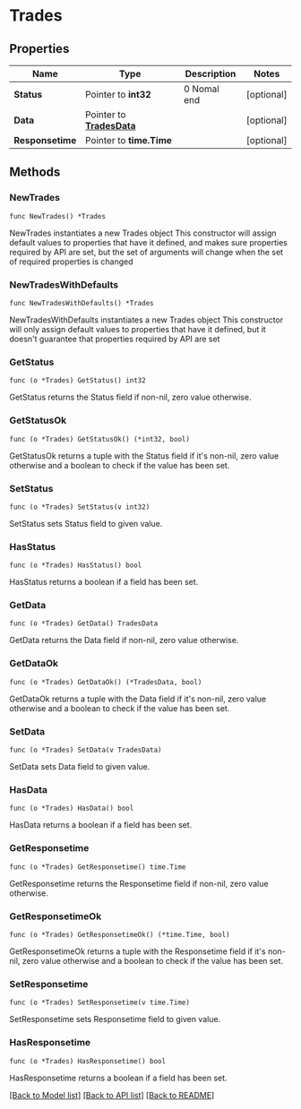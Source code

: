# Trades

## Properties

Name | Type | Description | Notes
------------ | ------------- | ------------- | -------------
**Status** | Pointer to **int32** | 0 Nomal end | [optional] 
**Data** | Pointer to [**TradesData**](TradesData.md) |  | [optional] 
**Responsetime** | Pointer to **time.Time** |  | [optional] 

## Methods

### NewTrades

`func NewTrades() *Trades`

NewTrades instantiates a new Trades object
This constructor will assign default values to properties that have it defined,
and makes sure properties required by API are set, but the set of arguments
will change when the set of required properties is changed

### NewTradesWithDefaults

`func NewTradesWithDefaults() *Trades`

NewTradesWithDefaults instantiates a new Trades object
This constructor will only assign default values to properties that have it defined,
but it doesn't guarantee that properties required by API are set

### GetStatus

`func (o *Trades) GetStatus() int32`

GetStatus returns the Status field if non-nil, zero value otherwise.

### GetStatusOk

`func (o *Trades) GetStatusOk() (*int32, bool)`

GetStatusOk returns a tuple with the Status field if it's non-nil, zero value otherwise
and a boolean to check if the value has been set.

### SetStatus

`func (o *Trades) SetStatus(v int32)`

SetStatus sets Status field to given value.

### HasStatus

`func (o *Trades) HasStatus() bool`

HasStatus returns a boolean if a field has been set.

### GetData

`func (o *Trades) GetData() TradesData`

GetData returns the Data field if non-nil, zero value otherwise.

### GetDataOk

`func (o *Trades) GetDataOk() (*TradesData, bool)`

GetDataOk returns a tuple with the Data field if it's non-nil, zero value otherwise
and a boolean to check if the value has been set.

### SetData

`func (o *Trades) SetData(v TradesData)`

SetData sets Data field to given value.

### HasData

`func (o *Trades) HasData() bool`

HasData returns a boolean if a field has been set.

### GetResponsetime

`func (o *Trades) GetResponsetime() time.Time`

GetResponsetime returns the Responsetime field if non-nil, zero value otherwise.

### GetResponsetimeOk

`func (o *Trades) GetResponsetimeOk() (*time.Time, bool)`

GetResponsetimeOk returns a tuple with the Responsetime field if it's non-nil, zero value otherwise
and a boolean to check if the value has been set.

### SetResponsetime

`func (o *Trades) SetResponsetime(v time.Time)`

SetResponsetime sets Responsetime field to given value.

### HasResponsetime

`func (o *Trades) HasResponsetime() bool`

HasResponsetime returns a boolean if a field has been set.


[[Back to Model list]](../README.md#documentation-for-models) [[Back to API list]](../README.md#documentation-for-api-endpoints) [[Back to README]](../README.md)


